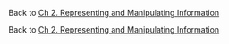 Back to [Ch 2. Representing and Manipulating Information](https://github.com/JoonHyeok-hozy-Kim/computer_systems_study/blob/main/contents/ch_02/note.md)
















Back to [Ch 2. Representing and Manipulating Information](https://github.com/JoonHyeok-hozy-Kim/computer_systems_study/blob/main/contents/ch_02/note.md)